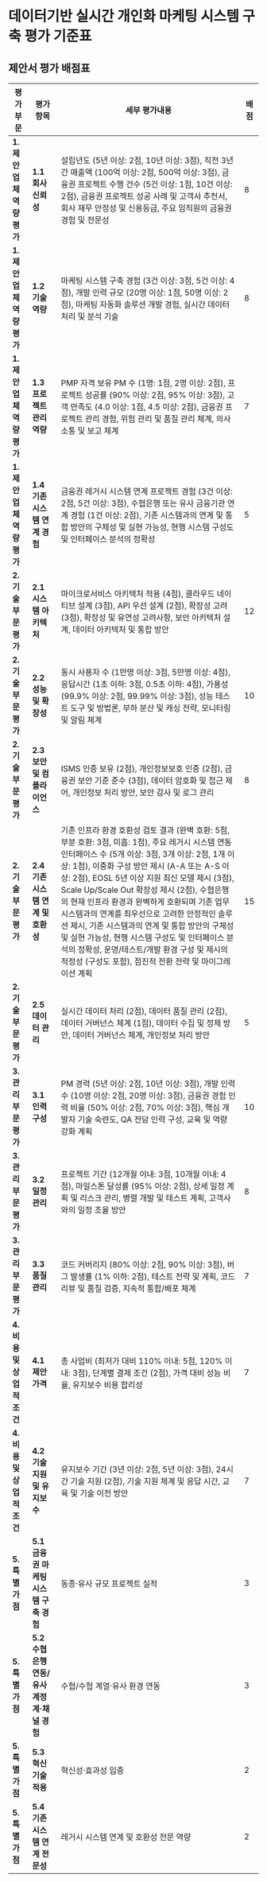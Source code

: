 # 데이터기반 실시간 개인화 마케팅 시스템 구축 평가 기준표

## 제안서 평가 배점표

| 평가부문 | 평가항목 | 세부 평가내용 | 배점 |
|---------|---------|--------------|------|
| **1. 제안업체 역량 평가** | **1.1 회사 신뢰성** | 설립년도 (5년 이상: 2점, 10년 이상: 3점), 직전 3년간 매출액 (100억 이상: 2점, 500억 이상: 3점), 금융권 프로젝트 수행 건수 (5건 이상: 1점, 10건 이상: 2점), 금융권 프로젝트 성공 사례 및 고객사 추천서, 회사 재무 안정성 및 신용등급, 주요 임직원의 금융권 경험 및 전문성 | 8 |
| **1. 제안업체 역량 평가** | **1.2 기술 역량** | 마케팅 시스템 구축 경험 (3건 이상: 3점, 5건 이상: 4점), 개발 인력 규모 (20명 이상: 1점, 50명 이상: 2점), 마케팅 자동화 솔루션 개발 경험, 실시간 데이터 처리 및 분석 기술 | 8 |
| **1. 제안업체 역량 평가** | **1.3 프로젝트 관리 역량** | PMP 자격 보유 PM 수 (1명: 1점, 2명 이상: 2점), 프로젝트 성공률 (90% 이상: 2점, 95% 이상: 3점), 고객 만족도 (4.0 이상: 1점, 4.5 이상: 2점), 금융권 프로젝트 관리 경험, 위험 관리 및 품질 관리 체계, 의사소통 및 보고 체계 | 7 |
| **1. 제안업체 역량 평가** | **1.4 기존 시스템 연계 경험** | 금융권 레거시 시스템 연계 프로젝트 경험 (3건 이상: 2점, 5건 이상: 3점), 수협은행 또는 유사 금융기관 연계 경험 (1건 이상: 2점), 기존 시스템과의 연계 및 통합 방안의 구체성 및 실현 가능성, 현행 시스템 구성도 및 인터페이스 분석의 정확성 | 5 |
| **2. 기술 부문 평가** | **2.1 시스템 아키텍처** | 마이크로서비스 아키텍처 적용 (4점), 클라우드 네이티브 설계 (3점), API 우선 설계 (2점), 확장성 고려 (3점), 확장성 및 유연성 고려사항, 보안 아키텍처 설계, 데이터 아키텍처 및 통합 방안 | 12 |
| **2. 기술 부문 평가** | **2.2 성능 및 확장성** | 동시 사용자 수 (1만명 이상: 3점, 5만명 이상: 4점), 응답시간 (1초 이하: 3점, 0.5초 이하: 4점), 가용성 (99.9% 이상: 2점, 99.99% 이상: 3점), 성능 테스트 도구 및 방법론, 부하 분산 및 캐싱 전략, 모니터링 및 알림 체계 | 10 |
| **2. 기술 부문 평가** | **2.3 보안 및 컴플라이언스** | ISMS 인증 보유 (2점), 개인정보보호 인증 (2점), 금융권 보안 기준 준수 (3점), 데이터 암호화 및 접근 제어, 개인정보 처리 방안, 보안 감사 및 로그 관리 | 8 |
| **2. 기술 부문 평가** | **2.4 기존 시스템 연계 및 호환성** | 기존 인프라 환경 호환성 검토 결과 (완벽 호환: 5점, 부분 호환: 3점, 미흡: 1점), 주요 레거시 시스템 연동 인터페이스 수 (5개 이상: 3점, 3개 이상: 2점, 1개 이상: 1점), 이중화 구성 방안 제시 (A-A 또는 A-S 이상: 2점), EOSL 5년 이상 지원 최신 모델 제시 (3점), Scale Up/Scale Out 확장성 제시 (2점), 수협은행의 현재 인프라 환경과 완벽하게 호환되며 기존 업무 시스템과의 연계를 최우선으로 고려한 안정적인 솔루션 제시, 기존 시스템과의 연계 및 통합 방안의 구체성 및 실현 가능성, 현행 시스템 구성도 및 인터페이스 분석의 정확성, 운영/테스트/개발 환경 구성 및 제시의 적정성 (구성도 포함), 점진적 전환 전략 및 마이그레이션 계획 | 15 |
| **2. 기술 부문 평가** | **2.5 데이터 관리** | 실시간 데이터 처리 (2점), 데이터 품질 관리 (2점), 데이터 거버넌스 체계 (1점), 데이터 수집 및 정제 방안, 데이터 거버넌스 체계, 개인정보 처리 방안 | 5 |
| **3. 관리 부문 평가** | **3.1 인력 구성** | PM 경력 (5년 이상: 2점, 10년 이상: 3점), 개발 인력 수 (10명 이상: 2점, 20명 이상: 3점), 금융권 경험 인력 비율 (50% 이상: 2점, 70% 이상: 3점), 핵심 개발자 기술 숙련도, QA 전담 인력 구성, 교육 및 역량 강화 계획 | 10 |
| **3. 관리 부문 평가** | **3.2 일정 관리** | 프로젝트 기간 (12개월 이내: 3점, 10개월 이내: 4점), 마일스톤 달성률 (95% 이상: 2점), 상세 일정 계획 및 리스크 관리, 병렬 개발 및 테스트 계획, 고객사와의 일정 조율 방안 | 8 |
| **3. 관리 부문 평가** | **3.3 품질 관리** | 코드 커버리지 (80% 이상: 2점, 90% 이상: 3점), 버그 발생률 (1% 이하: 2점), 테스트 전략 및 계획, 코드 리뷰 및 품질 검증, 지속적 통합/배포 체계 | 7 |
| **4. 비용 및 상업적 조건** | **4.1 제안 가격** | 총 사업비 (최저가 대비 110% 이내: 5점, 120% 이내: 3점), 단계별 결제 조건 (2점), 가격 대비 성능 비율, 유지보수 비용 합리성 | 7 |
| **4. 비용 및 상업적 조건** | **4.2 기술 지원 및 유지보수** | 유지보수 기간 (3년 이상: 2점, 5년 이상: 3점), 24시간 기술 지원 (2점), 기술 지원 체계 및 응답 시간, 교육 및 기술 이전 방안 | 7 |
| **5. 특별 가점** | **5.1 금융권 마케팅 시스템 구축 경험** | 동종·유사 규모 프로젝트 실적 | 3 |
| **5. 특별 가점** | **5.2 수협은행 연동/유사 계정계·채널 경험** | 수협/수협 계열·유사 환경 연동 | 3 |
| **5. 특별 가점** | **5.3 혁신 기술 적용** | 혁신성·효과성 입증 | 2 |
| **5. 특별 가점** | **5.4 기존 시스템 연계 전문성** | 레거시 시스템 연계 및 호환성 전문 역량 | 2 |